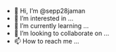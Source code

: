 - 👋 Hi, I’m @sepp28jaman
- 👀 I’m interested in ...
- 🌱 I’m currently learning ...
- 💞️ I’m looking to collaborate on ...
- 📫 How to reach me ...

<!---
sepp28jaman/sepp28jaman is a ✨ special ✨ repository because its `README.md` (this file) appears on your GitHub profile.
You can click the Preview link to take a look at your changes.
--->
